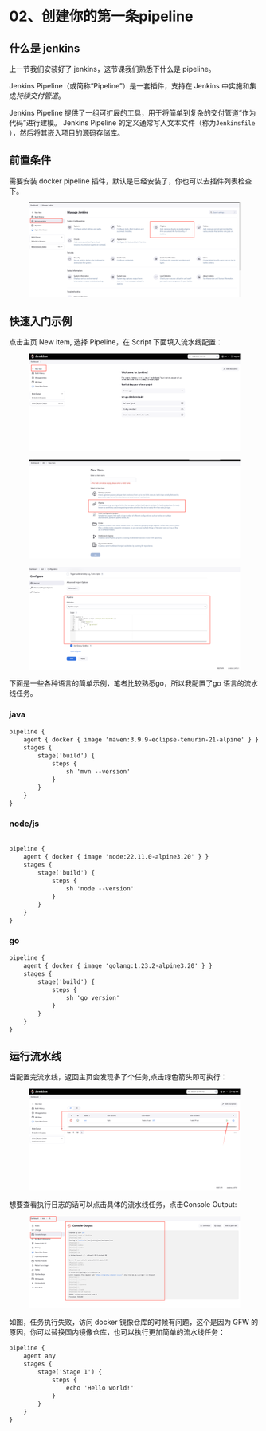 # 02、创建你的第一条pipeline

## 什么是 jenkins

上一节我们安装好了 jenkins，这节课我们熟悉下什么是 pipeline。

Jenkins Pipeline（或简称“Pipeline”）是一套插件，支持在 Jenkins 中实施和集&#x6210;_&#x6301;续交付管道_。

Jenkins Pipeline 提供了一组可扩展的工具，用于将简单到复杂的交付管道“作为代码”进行建模。 Jenkins Pipeline 的定义通常写入文本文件（称为`Jenkinsfile` ），然后将其嵌入项目的源码存储库。&#x20;

## 前置条件

需要安装 docker pipeline 插件，默认是已经安装了，你也可以去插件列表检查下。

<figure><img src="../.gitbook/assets/a788c2905fac586cca0b2e9ce61269b.png" alt=""><figcaption></figcaption></figure>

## 快速入门示例

点击主页 New item, 选择 Pipeline，在 Script 下面填入流水线配置：



<figure><img src="../.gitbook/assets/2ef7a480c6d24d0e0acdcace101c7d8.png" alt=""><figcaption></figcaption></figure>

<figure><img src="../.gitbook/assets/6157b3f518a98652e14ae0e8d909fb8.png" alt=""><figcaption></figcaption></figure>

<figure><img src="../.gitbook/assets/1730356152314.png" alt=""><figcaption></figcaption></figure>

下面是一些各种语言的简单示例，笔者比较熟悉go，所以我配置了go 语言的流水线任务。

### java

```
pipeline {
    agent { docker { image 'maven:3.9.9-eclipse-temurin-21-alpine' } }
    stages {
        stage('build') {
            steps {
                sh 'mvn --version'
            }
        }
    }
}
```

### node/js

```

pipeline {
    agent { docker { image 'node:22.11.0-alpine3.20' } }
    stages {
        stage('build') {
            steps {
                sh 'node --version'
            }
        }
    }
}
```

### go

```
pipeline {
    agent { docker { image 'golang:1.23.2-alpine3.20' } }
    stages {
        stage('build') {
            steps {
                sh 'go version'
            }
        }
    }
}
```

## 运行流水线

当配置完流水线，返回主页会发现多了个任务,点击绿色箭头即可执行：

<figure><img src="../.gitbook/assets/1730356897234.png" alt=""><figcaption></figcaption></figure>

想要查看执行日志的话可以点击具体的流水线任务，点击Console Output:

<figure><img src="../.gitbook/assets/1730357788000.png" alt=""><figcaption></figcaption></figure>

如图，任务执行失败，访问 docker 镜像仓库的时候有问题，这个是因为 GFW 的原因，你可以替换国内镜像仓库，也可以执行更加简单的流水线任务：

```
pipeline {
    agent any 
    stages {
        stage('Stage 1') {
            steps {
                echo 'Hello world!' 
            }
        }
    }
}
```
